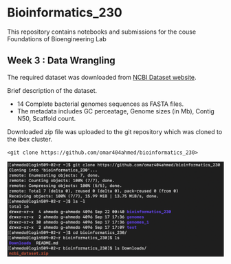 # Bioinformatics_230
This repository contains notebooks and submissions for the couse Foundations of Bioengineering Lab
## Week 3 : Data Wrangling

The required dataset was downloaded from [NCBI Dataset website](https://www.ncbi.nlm.nih.gov/datasets/genome/?taxon=2&assembly_level=3:3&release_year=1980:2001).

Brief description of the dataset.
* 14 Complete bacterial genomes sequences as FASTA files.
* The metadata includes GC perceatage, Genome sizes (in Mb), Contig N50, Scaffold count.


Downloaded zip file was uploaded to the git repository which was cloned to the ibex cluster.

```
<git clone https://github.com/omar404ahmed/bioinformatics_230>
```

<!--- image 1 here--->
![Alt text](/Screenshots/Clone.png?raw=true)

